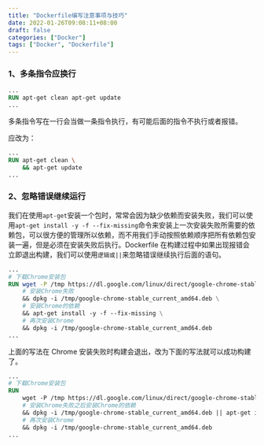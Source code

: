 ```yaml
---
title: "Dockerfile编写注意事项与技巧"
date: 2022-01-26T09:08:11+08:00
draft: false
categories: ["Docker"]
tags: ["Docker", "Dockerfile"]
---
```


### 1、多条指令应换行

```dockerfile
...
RUN apt-get clean apt-get update
...
```

多条指令写在一行会当做一条指令执行，有可能后面的指令不执行或者报错。

应改为：

```dockerfile
...
RUN apt-get clean \
	&& apt-get update
...
```

### 2、忽略错误继续运行

我们在使用`apt-get`安装一个包时，常常会因为缺少依赖而安装失败，我们可以使用`apt-get install -y -f --fix-missing`命令来安装上一次安装失败所需要的依赖包，可以很方便的管理所以依赖，而不用我们手动按照依赖顺序把所有依赖包安装一遍，但是必须在安装失败后执行。Dockerfile 在构建过程中如果出现报错会立即退出构建，我们可以使用`逻辑或||`来忽略错误继续执行后面的语句。

```dockerfile
...
# 下载Chrome安装包
RUN wget -P /tmp https://dl.google.com/linux/direct/google-chrome-stable_current_amd64.deb \
    # 安装Chrome失败
    && dpkg -i /tmp/google-chrome-stable_current_amd64.deb \
    # 安装Chrome的依赖
    && apt-get install -y -f --fix-missing \
    # 再次安装Chrome
    && dpkg -i /tmp/google-chrome-stable_current_amd64.deb
...
```

上面的写法在 Chrome 安装失败时构建会退出，改为下面的写法就可以成功构建了。

```dockerfile
...
# 下载Chrome安装包
RUN
    wget -P /tmp https://dl.google.com/linux/direct/google-chrome-stable_current_amd64.deb \
    # 安装Chrome失败之后安装Chrome的依赖
    && dpkg -i /tmp/google-chrome-stable_current_amd64.deb || apt-get install -y -f --fix-missing \
    # 再次安装Chrome
    && dpkg -i /tmp/google-chrome-stable_current_amd64.deb
...
```
